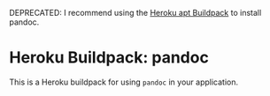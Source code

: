 DEPRECATED: I recommend using the [Heroku apt Buildpack](https://elements.heroku.com/buildpacks/heroku/heroku-buildpack-apt) to install pandoc.

# Heroku Buildpack: pandoc

This is a Heroku buildpack for using `pandoc` in your application.
